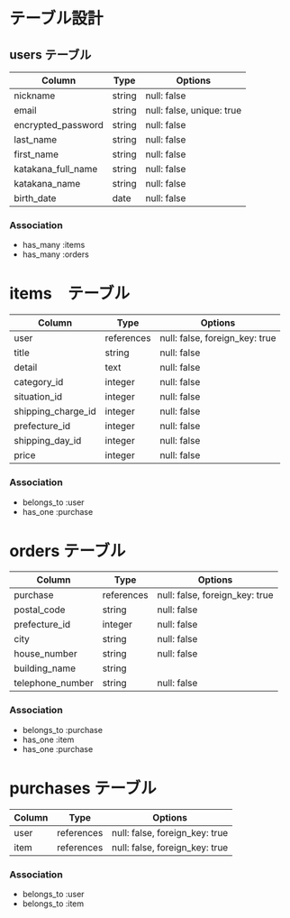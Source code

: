 # テーブル設計

## users テーブル
| Column             | Type   | Options     |
| ------------------ | ------ | ----------- |
| nickname           | string | null: false |
| email              | string | null: false, unique: true |
| encrypted_password | string | null: false |
| last_name          | string | null: false |
| first_name         | string | null: false |
| katakana_full_name | string | null: false |
| katakana_name      | string | null: false |
| birth_date         | date   | null: false |

### Association
- has_many :items
- has_many :orders



# items　テーブル
| Column                | Type   | Options     |
| ------------------    | ------ | ----------- |
| user                  | references  | null: false, foreign_key: true |
| title                 | string | null: false |
| detail                | text      | null: false |
| category_id           | integer   | null: false |
| situation_id          | integer   | null: false |
| shipping_charge_id    | integer   | null: false |
| prefecture_id         | integer   | null: false |
| shipping_day_id       | integer   | null: false |
| price                 | integer   | null: false |

### Association
- belongs_to :user
- has_one    :purchase 

# orders テーブル
| Column             | Type   | Options     |
| ------------------ | ------ | ----------- |
| purchase           | references  | null: false, foreign_key: true |
| postal_code        | string| null: false  |
| prefecture_id      | integer| null: false |
| city               | string | null: false |
| house_number       | string | null: false |
| building_name      | string |
| telephone_number   | string | null: false |

### Association
- belongs_to :purchase
- has_one    :item
- has_one    :purchase 


# purchases テーブル
| Column             | Type   | Options     |
| ------------------ | ------ | ----------- |
| user               | references  | null: false, foreign_key: true |
| item               | references  | null: false, foreign_key: true |

### Association
- belongs_to :user
- belongs_to :item


